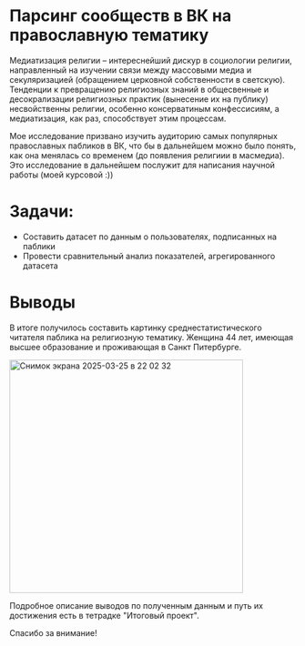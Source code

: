 # Парсинг сообществ в ВК на православную тематику
Медиатизация религии – интереснейший дискур в социологии религии, направленный на изучении связи между массовыми медиа и секуляризацией (обращением церковной собственности в светскую). Тенденции к превращению религиозных знаний в общесвенные и  десокрализации религиозных практик (вынесение их на публику) несвойственны религии, особенно консерватиным конфессисиям, а медиатизация, как раз, способствует этим процессам.

Мое исследование призвано изучить аудиторию самых популярных православных пабликов в ВК, что бы в дальнейшем можно было понять, как она менялась со временем (до появления религиии в масмедиа). Это исследование в дальнейшем послужит для написания научной работы (моей курсовой :))

# Задачи: 
- Составить датасет по данным о пользователях, подписанных на паблики
- Провести сравнительный анализ показателей, агрегированного датасета

# Выводы
В итоге получилось составить картинку среднестатистического читателя паблика на религиозную тематику.
Женщина 44 лет, имеющая высшее образование и проживающая в Санкт Питербурге.


<img width="410" alt="Снимок экрана 2025-03-25 в 22 02 32" src="https://github.com/user-attachments/assets/e00c227a-5110-4d8e-bc22-6718c063e487" />

Подробное описание выводов по полученным данным и путь их достижения есть в тетрадке "Итоговый проект".

Спасибо за внимание!
